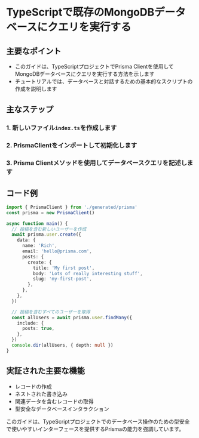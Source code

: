 # TypeScriptで既存のMongoDBデータベースにクエリを実行する

## 主要なポイント
- このガイドは、TypeScriptプロジェクトでPrisma Clientを使用してMongoDBデータベースにクエリを実行する方法を示します
- チュートリアルでは、データベースと対話するための基本的なスクリプトの作成を説明します

## 主なステップ

### 1. 新しいファイル`index.ts`を作成します

### 2. PrismaClientをインポートして初期化します

### 3. Prisma Clientメソッドを使用してデータベースクエリを記述します

## コード例
```typescript
import { PrismaClient } from './generated/prisma'
const prisma = new PrismaClient()

async function main() {
  // 投稿を含む新しいユーザーを作成
  await prisma.user.create({
    data: {
      name: 'Rich',
      email: 'hello@prisma.com',
      posts: {
        create: {
          title: 'My first post',
          body: 'Lots of really interesting stuff',
          slug: 'my-first-post',
        },
      },
    },
  })

  // 投稿を含むすべてのユーザーを取得
  const allUsers = await prisma.user.findMany({
    include: {
      posts: true,
    },
  })
  console.dir(allUsers, { depth: null })
}
```

## 実証された主要な機能
- レコードの作成
- ネストされた書き込み
- 関連データを含むレコードの取得
- 型安全なデータベースインタラクション

このガイドは、TypeScriptプロジェクトでのデータベース操作のための型安全で使いやすいインターフェースを提供するPrismaの能力を強調しています。

